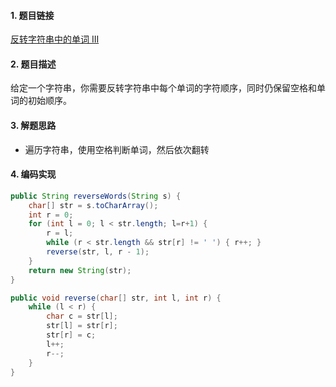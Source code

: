 

#### 1. 题目链接
[反转字符串中的单词 III](https://leetcode-cn.com/problems/reverse-words-in-a-string-iii/)

#### 2. 题目描述
给定一个字符串，你需要反转字符串中每个单词的字符顺序，同时仍保留空格和单词的初始顺序。

#### 3. 解题思路

* 遍历字符串，使用空格判断单词，然后依次翻转


#### 4. 编码实现
``` java
public String reverseWords(String s) {
    char[] str = s.toCharArray();
    int r = 0;
    for (int l = 0; l < str.length; l=r+1) {
        r = l;
        while (r < str.length && str[r] != ' ') { r++; }
        reverse(str, l, r - 1);
    }
    return new String(str);
}

public void reverse(char[] str, int l, int r) {
    while (l < r) {
        char c = str[l];
        str[l] = str[r];
        str[r] = c;
        l++;
        r--;
    }
}
```
